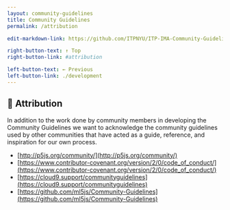 ```yaml
---
layout: community-guidelines
title: Community Guidelines
permalink: /attribution

edit-markdown-link: https://github.com/ITPNYU/ITP-IMA-Community-Guidelines/edit/main/attribution.md

right-button-text: ↑ Top
right-button-link: #attribution

left-button-text: ← Previous
left-button-link: ./development
---
```


## <a name="attribution">🔗 Attribution</a>

In addition to the work done by community members in developing the Community Guidelines we want to acknowledge the community guidelines used by other communities that have acted as a guide, reference, and inspiration for our own process.

- [http://p5js.org/community/](http://p5js.org/community/)
- [https://www.contributor-covenant.org/version/2/0/code_of_conduct/](https://www.contributor-covenant.org/version/2/0/code_of_conduct/)
- [https://cloud9.support/communityguidelines](https://cloud9.support/communityguidelines)
- [https://github.com/ml5js/Community-Guidelines](https://github.com/ml5js/Community-Guidelines)

